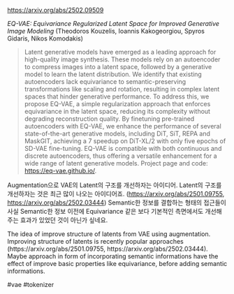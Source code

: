 https://arxiv.org/abs/2502.09509

*EQ-VAE: Equivariance Regularized Latent Space for Improved Generative Image Modeling* (Theodoros Kouzelis, Ioannis Kakogeorgiou, Spyros Gidaris, Nikos Komodakis)

> Latent generative models have emerged as a leading approach for high-quality image synthesis. These models rely on an autoencoder to compress images into a latent space, followed by a generative model to learn the latent distribution. We identify that existing autoencoders lack equivariance to semantic-preserving transformations like scaling and rotation, resulting in complex latent spaces that hinder generative performance. To address this, we propose EQ-VAE, a simple regularization approach that enforces equivariance in the latent space, reducing its complexity without degrading reconstruction quality. By finetuning pre-trained autoencoders with EQ-VAE, we enhance the performance of several state-of-the-art generative models, including DiT, SiT, REPA and MaskGIT, achieving a 7 speedup on DiT-XL/2 with only five epochs of SD-VAE fine-tuning. EQ-VAE is compatible with both continuous and discrete autoencoders, thus offering a versatile enhancement for a wide range of latent generative models. Project page and code: https://eq-vae.github.io/.

Augmentation으로 VAE의 Latent의 구조를 개선하자는 아이디어. Latent의 구조를 개선하자는 것은 최근 많이 나오는 아이디어죠. (https://arxiv.org/abs/2501.09755, https://arxiv.org/abs/2502.03444) Semantic한 정보를 결합하는 형태의 접근들이 사실 Semantic한 정보 이전에 Equivariance 같은 보다 기본적인 측면에서도 개선해주는 효과가 있었던 것이 아닌가 싶네요.

<english>
The idea of improve structure of latents from VAE using augmentation. Improving structure of latents is recently popular approaches  (https://arxiv.org/abs/2501.09755, https://arxiv.org/abs/2502.03444). Maybe approach in form of incorporating semantic informations have the effect of improve basic properties like equivariance, before adding semantic informations.
</english>

#vae #tokenizer 